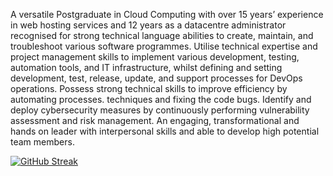 A versatile Postgraduate in Cloud Computing with over 15 years’ experience in web hosting services and 12 years as a datacentre administrator recognised for strong technical language abilities to create, maintain, and troubleshoot various software programmes. Utilise technical expertise and project management skills to implement various development, testing, automation tools, and IT infrastructure, whilst defining and setting development, test, release, update, and support processes for DevOps operations. Possess strong technical skills to improve efficiency by automating processes. techniques and fixing the code bugs. Identify and deploy cybersecurity measures by continuously performing vulnerability assessment and risk management. An engaging, transformational and hands on leader with interpersonal skills and able to develop high potential team members.

<!---
KamranBiglari/KamranBiglari is a ✨ special ✨ repository because its `README.md` (this file) appears on your GitHub profile.
You can click the Preview link to take a look at your changes.
--->


[![GitHub Streak](https://streak-stats.demolab.com/?user=KamranBiglari)](https://git.io/streak-stats)
